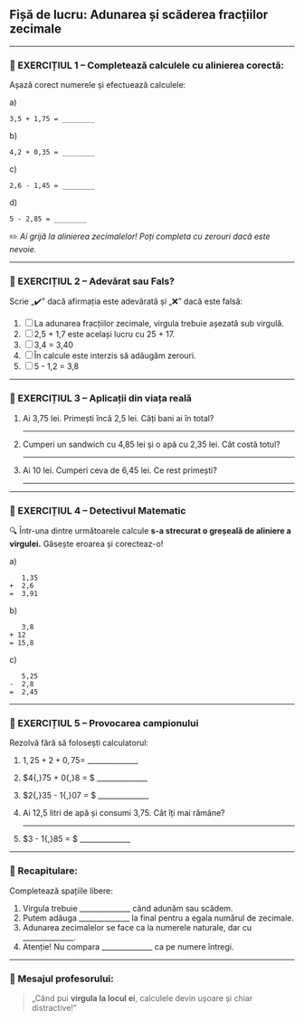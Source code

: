 ##  Fișă de lucru: Adunarea și scăderea fracțiilor zecimale

------

### 🔹 EXERCIȚIUL 1 – **Completează calculele cu alinierea corectă:**

Așază corect numerele și efectuează calculele:

a)

```
3,5 + 1,75 = ________
```

b)

```
4,2 + 0,35 = ________
```

c)

```
2,6 - 1,45 = ________
```

d)

```
5 - 2,85 = ________
```

✏️ *Ai grijă la alinierea zecimalelor! Poți completa cu zerouri dacă este nevoie.*

------

### 🔹 EXERCIȚIUL 2 – **Adevărat sau Fals?**

Scrie „✔️” dacă afirmația este adevărată și „❌” dacă este falsă:

1. ☐ La adunarea fracțiilor zecimale, virgula trebuie așezată sub virgulă.
2. ☐ 2,5 + 1,7 este același lucru cu 25 + 17.
3. ☐ 3,4 = 3,40
4. ☐ În calcule este interzis să adăugăm zerouri.
5. ☐ 5 - 1,2 = 3,8

------

### 🔹 EXERCIȚIUL 3 – **Aplicații din viața reală**

1. Ai 3,75 lei. Primești încă 2,5 lei. Câți bani ai în total?

   ------

2. Cumperi un sandwich cu 4,85 lei și o apă cu 2,35 lei. Cât costă totul?

   ------

3. Ai 10 lei. Cumperi ceva de 6,45 lei. Ce rest primești?

   ------

------

### 🔹 EXERCIȚIUL 4 – **Detectivul Matematic**

🔍 Într-una dintre următoarele calcule **s-a strecurat o greșeală de aliniere a virgulei.** Găsește eroarea și corecteaz-o!

a)

```
   1,35  
+  2,6  
=  3,91
```

b)

```
   3,8  
+ 12  
= 15,8
```

c)

```
   5,25  
-  2,8  
=  2,45
```

------

### 🔹 EXERCIȚIUL 5 – **Provocarea campionului**

Rezolvă fără să folosești calculatorul:

1. $1{,}25 + 2 + 0{,}75 =$ ______________

2. $4{,}75 + 0{,}8 = $ ______________

3. $2{,}35 - 1{,}07 = $ ______________

4. Ai 12,5 litri de apă și consumi 3,75. Cât îți mai rămâne?

   ------

5. $3 - 1{,}85 = $ ______________

------

### 🔁 Recapitulare:

Completează spațiile libere:

1. Virgula trebuie ______________ când adunăm sau scădem.
2. Putem adăuga ______________ la final pentru a egala numărul de zecimale.
3. Adunarea zecimalelor se face ca la numerele naturale, dar cu ______________.
4. Atenție! Nu compara ______________ ca pe numere întregi.

------

### 📝 Mesajul profesorului:

> „Când pui **virgula la locul ei**, calculele devin ușoare și chiar distractive!”